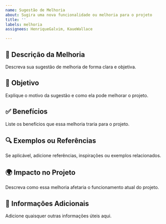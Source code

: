 ```yaml
---
name: Sugestão de Melhoria
about: Sugira uma nova funcionalidade ou melhoria para o projeto
title: ''
labels: melhoria
assignees: HenriqueGalvim, KaueWallace

---
```


## 🚀 Descrição da Melhoria
Descreva sua sugestão de melhoria de forma clara e objetiva.

## 🎯 Objetivo
Explique o motivo da sugestão e como ela pode melhorar o projeto.

## ✅ Benefícios
Liste os benefícios que essa melhoria traria para o projeto.

## 🔍 Exemplos ou Referências
Se aplicável, adicione referências, inspirações ou exemplos relacionados.

## 🌍 Impacto no Projeto
Descreva como essa melhoria afetaria o funcionamento atual do projeto.

## 📝 Informações Adicionais
Adicione quaisquer outras informações úteis aqui.
